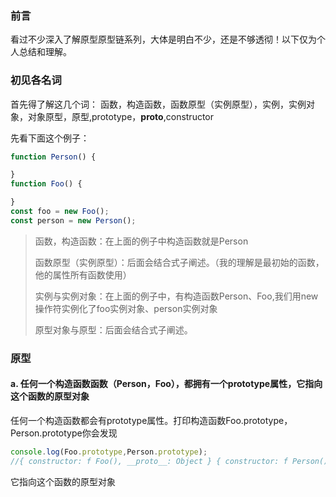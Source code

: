 ### 前言
看过不少深入了解原型原型链系列，大体是明白不少，还是不够透彻！以下仅为个人总结和理解。

### 初见各名词
首先得了解这几个词：
函数，构造函数，函数原型（实例原型），实例，实例对象，对象原型，原型,prototype，__proto__,constructor

先看下面这个例子：

```javascript
function Person() {

}
function Foo() {

}
const foo = new Foo();
const person = new Person();

```


> 函数，构造函数：在上面的例子中构造函数就是Person
>
> 函数原型（实例原型）：后面会结合式子阐述。（我的理解是最初始的函数，他的属性所有函数使用）
>
> 实例与实例对象：在上面的例子中，有构造函数Person、Foo,我们用new操作符实例化了foo实例对象、person实例对象
>
> 原型对象与原型：后面会结合式子阐述。

### 原型

#### a. 任何一个构造函数函数（Person，Foo），都拥有一个prototype属性，它指向这个函数的原型对象

任何一个构造函数都会有prototype属性。打印构造函数Foo.prototype，Person.prototype你会发现
```javascript
console.log(Foo.prototype,Person.prototype);
//{ constructor: f Foo(), __proto__: Object } { constructor: f Person(), __proto__: Object }
```
它指向这个函数的原型对象
